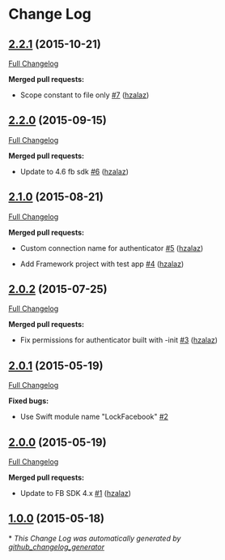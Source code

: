 # Change Log

## [2.2.1](https://github.com/auth0/Lock-Facebook.iOS/tree/2.2.1) (2015-10-21)

[Full Changelog](https://github.com/auth0/Lock-Facebook.iOS/compare/2.2.0...2.2.1)

**Merged pull requests:**

- Scope constant to file only [\#7](https://github.com/auth0/Lock-Facebook.iOS/pull/7) ([hzalaz](https://github.com/hzalaz))

## [2.2.0](https://github.com/auth0/Lock-Facebook.iOS/tree/2.2.0) (2015-09-15)

[Full Changelog](https://github.com/auth0/Lock-Facebook.iOS/compare/2.1.0...2.2.0)

**Merged pull requests:**

- Update to 4.6 fb sdk [\#6](https://github.com/auth0/Lock-Facebook.iOS/pull/6) ([hzalaz](https://github.com/hzalaz))

## [2.1.0](https://github.com/auth0/Lock-Facebook.iOS/tree/2.1.0) (2015-08-21)

[Full Changelog](https://github.com/auth0/Lock-Facebook.iOS/compare/2.0.2...2.1.0)

**Merged pull requests:**

- Custom connection name for authenticator [\#5](https://github.com/auth0/Lock-Facebook.iOS/pull/5) ([hzalaz](https://github.com/hzalaz))

- Add Framework project with test app [\#4](https://github.com/auth0/Lock-Facebook.iOS/pull/4) ([hzalaz](https://github.com/hzalaz))

## [2.0.2](https://github.com/auth0/Lock-Facebook.iOS/tree/2.0.2) (2015-07-25)

[Full Changelog](https://github.com/auth0/Lock-Facebook.iOS/compare/2.0.1...2.0.2)

**Merged pull requests:**

- Fix permissions for authenticator built with -init  [\#3](https://github.com/auth0/Lock-Facebook.iOS/pull/3) ([hzalaz](https://github.com/hzalaz))

## [2.0.1](https://github.com/auth0/Lock-Facebook.iOS/tree/2.0.1) (2015-05-19)

[Full Changelog](https://github.com/auth0/Lock-Facebook.iOS/compare/2.0.0...2.0.1)

**Fixed bugs:**

- Use Swift module name "LockFacebook" [\#2](https://github.com/auth0/Lock-Facebook.iOS/issues/2)

## [2.0.0](https://github.com/auth0/Lock-Facebook.iOS/tree/2.0.0) (2015-05-19)

[Full Changelog](https://github.com/auth0/Lock-Facebook.iOS/compare/1.0.0...2.0.0)

**Merged pull requests:**

- Update to FB SDK 4.x [\#1](https://github.com/auth0/Lock-Facebook.iOS/pull/1) ([hzalaz](https://github.com/hzalaz))

## [1.0.0](https://github.com/auth0/Lock-Facebook.iOS/tree/1.0.0) (2015-05-18)



\* *This Change Log was automatically generated by [github_changelog_generator](https://github.com/skywinder/Github-Changelog-Generator)*